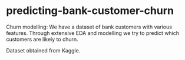 # predicting-bank-customer-churn
Churn modelling:
We have a dataset of bank customers with various features. Through extensive EDA and modelling we try to predict which customers are likely to churn. 

Dataset obtained from Kaggle.
